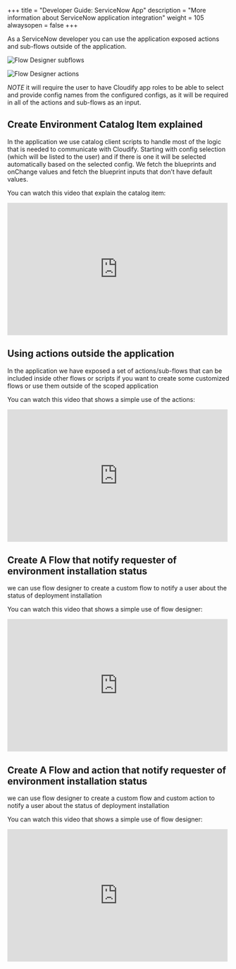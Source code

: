 +++
title = "Developer Guide: ServiceNow App"
description = "More information about ServiceNow application integration"
weight = 105
alwaysopen = false
+++

As a ServiceNow developer you can use the application exposed actions and sub-flows outside of the application.

![Flow Designer subflows]( /images/service_now/subflows.png )

![Flow Designer actions]( /images/service_now/actions.png )

*NOTE* it will require the user to have Cloudify app roles to be able to select and provide config names from the configured configs, as it will be required in all of the actions and sub-flows as an input.

## Create Environment Catalog Item explained

In the application we use catalog client scripts to handle most of the logic that is needed to communicate with Cloudify. Starting with config selection (which will be listed to the user) and if there is one it will be selected automatically based on the selected config. We fetch the blueprints and onChange values and fetch the blueprint inputs that don’t have default values.

You can watch this video that explain the catalog item:

<iframe src="https://player.vimeo.com/video/677206838" width="500" height="300" frameborder="0" allow="autoplay; fullscreen" allowfullscreen></iframe>


## Using actions outside the application

In the application we have exposed a set of actions/sub-flows that can be included inside other flows or scripts if you want to create some customized flows or use them outside of the scoped application

You can watch this video that shows a simple use of the actions:

<iframe src="https://player.vimeo.com/video/674774266" width="500" height="300" frameborder="0" allow="autoplay; fullscreen" allowfullscreen></iframe>


## Create A Flow that notify requester of environment installation status

we can use flow designer to create a custom flow to notify a user about the status of deployment installation

You can watch this video that shows a simple use of flow designer:

<iframe src="https://player.vimeo.com/video/674772805" width="500" height="300" frameborder="0" allow="autoplay; fullscreen" allowfullscreen></iframe>


## Create A Flow and action that notify requester of environment installation status

we can use flow designer to create a custom flow and custom action to notify a user about the status of deployment installation

You can watch this video that shows a simple use of flow designer:

<iframe src="https://player.vimeo.com/video/674773387" width="500" height="300" frameborder="0" allow="autoplay; fullscreen" allowfullscreen></iframe>
